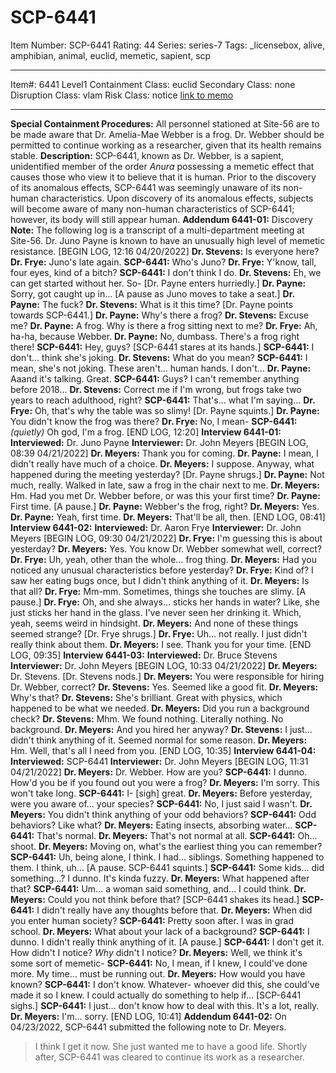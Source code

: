 # SCP-6441
Item Number: SCP-6441
Rating: 44
Series: series-7
Tags: _licensebox, alive, amphibian, animal, euclid, memetic, sapient, scp

---

Item#: 6441
Level1
Containment Class:
euclid
Secondary Class:
none
Disruption Class:
vlam
Risk Class:
notice
[link to memo](/classification-committee-memo)  

* * *
**Special Containment Procedures:** All personnel stationed at Site-56 are to be made aware that Dr. Amelia-Mae Webber is a frog. Dr. Webber should be permitted to continue working as a researcher, given that its health remains stable.
**Description:** SCP-6441, known as Dr. Webber, is a sapient, unidentified member of the order _Anura_ possessing a memetic effect that causes those who view it to believe that it is human. Prior to the discovery of its anomalous effects, SCP-6441 was seemingly unaware of its non-human characteristics.
Upon discovery of its anomalous effects, subjects will become aware of many non-human characteristics of SCP-6441; however, its body will still appear human.
**Addendum 6441-01:** Discovery
**Note:** The following log is a transcript of a multi-department meeting at Site-56. Dr. Juno Payne is known to have an unusually high level of memetic resistance.
[BEGIN LOG, 12:16 04/20/2022]
**Dr. Stevens:** Is everyone here?
**Dr. Frye:** Juno's late again.
**SCP-6441:** Who's Juno?
**Dr. Frye:** Y'know, tall, four eyes, kind of a bitch?
**SCP-6441:** I don't think I do.
**Dr. Stevens:** Eh, we can get started without her. So-
[Dr. Payne enters hurriedly.]
**Dr. Payne:** Sorry, got caught up in…
[A pause as Juno moves to take a seat.]
**Dr. Payne:** The fuck?
**Dr. Stevens:** What is it this time?
[Dr. Payne points towards SCP-6441.]
**Dr. Payne:** Why's there a frog?
**Dr. Stevens:** Excuse me?
**Dr. Payne:** A frog. Why is there a frog sitting next to me?
**Dr. Frye:** Ah, ha-ha, because Webber.
**Dr. Payne:** No, dumbass. There's a frog right there!
**SCP-6441:** Hey, guys?
[SCP-6441 stares at its hands.]
**SCP-6441:** I don't… think she's joking.
**Dr. Stevens:** What do you mean?
**SCP-6441:** I mean, she's not joking. These aren't… human hands. I don't…
**Dr. Payne:** Aaand it's talking. Great.
**SCP-6441:** Guys? I can't remember anything before 2018…
**Dr. Stevens:** Correct me if I'm wrong, but frogs take two years to reach adulthood, right?
**SCP-6441:** That's… what I'm saying…
**Dr. Frye:** Oh, that's why the table was so slimy!
[Dr. Payne squints.]
**Dr. Payne:** You didn't know the frog was there?
**Dr. Frye:** No, I mean-
**SCP-6441:** _(quietly)_ Oh god, I'm a frog.
[END LOG, 12:20]
**Interview 6441-01:**
**Interviewed:** Dr. Juno Payne
**Interviewer:** Dr. John Meyers
[BEGIN LOG, 08:39 04/21/2022]
**Dr. Meyers:** Thank you for coming.
**Dr. Payne:** I mean, I didn't really have much of a choice.
**Dr. Meyers:** I suppose. Anyway, what happened during the meeting yesterday?
[Dr. Payne shrugs.]
**Dr. Payne:** Not much, really. Walked in late, saw a frog in the chair next to me.
**Dr. Meyers:** Hm. Had you met Dr. Webber before, or was this your first time?
**Dr. Payne:** First time.
[A pause.]
**Dr. Payne:** Webber's the frog, right?
**Dr. Meyers:** Yes.
**Dr. Payne:** Yeah, first time.
**Dr. Meyers:** That'll be all, then.
[END LOG, 08:41]
**Interview 6441-02:**
**Interviewed:** Dr. Aaron Frye
**Interviewer:** Dr. John Meyers
[BEGIN LOG, 09:30 04/21/2022]
**Dr. Frye:** I'm guessing this is about yesterday?
**Dr. Meyers:** Yes. You know Dr. Webber somewhat well, correct?
**Dr. Frye:** Uh, yeah, other than the whole… frog thing.
**Dr. Meyers:** Had you noticed any unusual characteristics before yesterday?
**Dr. Frye:** Kind of? I saw her eating bugs once, but I didn't think anything of it.
**Dr. Meyers:** Is that all?
**Dr. Frye:** Mm-mm. Sometimes, things she touches are slimy.
[A pause.]
**Dr. Frye:** Oh, and she always… sticks her hands in water? Like, she just sticks her hand in the glass. I've never seen her drinking it. Which, yeah, seems weird in hindsight.
**Dr. Meyers:** And none of these things seemed strange?
[Dr. Frye shrugs.]
**Dr. Frye:** Uh… not really. I just didn't really think about them.
**Dr. Meyers:** I see. Thank you for your time.
[END LOG, 09:35]
**Interview 6441-03:**
**Interviewed:** Dr. Bruce Stevens
**Interviewer:** Dr. John Meyers
[BEGIN LOG, 10:33 04/21/2022]
**Dr. Meyers:** Dr. Stevens.
[Dr. Stevens nods.]
**Dr. Meyers:** You were responsible for hiring Dr. Webber, correct?
**Dr. Stevens:** Yes. Seemed like a good fit.
**Dr. Meyers:** Why's that?
**Dr. Stevens:** She's brilliant. Great with physics, which happened to be what we needed.
**Dr. Meyers:** Did you run a background check?
**Dr. Stevens:** Mhm. We found nothing. Literally nothing. No background.
**Dr. Meyers:** And you hired her anyway?
**Dr. Stevens:** I just… didn't think anything of it. Seemed normal for some reason.
**Dr. Meyers:** Hm. Well, that's all I need from you.
[END LOG, 10:35]
**Interview 6441-04:**
**Interviewed:** SCP-6441
**Interviewer:** Dr. John Meyers
[BEGIN LOG, 11:31 04/21/2022]
**Dr. Meyers:** Dr. Webber. How are you?
**SCP-6441:** I dunno. How'd you be if you found out you were a frog?
**Dr. Meyers:** I'm sorry. This won't take long.
**SCP-6441:** I- [sigh] great.
**Dr. Meyers:** Before yesterday, were you aware of… your species?
**SCP-6441:** No, I just said I wasn't.
**Dr. Meyers:** You didn't think anything of your odd behaviors?
**SCP-6441:** Odd behaviors? Like what?
**Dr. Meyers:** Eating insects, absorbing water…
**SCP-6441:** That's normal.
**Dr. Meyers:** That's not normal at all.
**SCP-6441:** Oh… shoot.
**Dr. Meyers:** Moving on, what's the earliest thing you can remember?
**SCP-6441:** Uh, being alone, I think. I had… siblings. Something happened to them. I think, uh…
[A pause. SCP-6441 squints.]
**SCP-6441:** Some kids… did something…? I dunno. It's kinda fuzzy.
**Dr. Meyers:** What happened after that?
**SCP-6441:** Um… a woman said something, and… I could think.
**Dr. Meyers:** Could you not think before that?
[SCP-6441 shakes its head.]
**SCP-6441:** I didn't really have any thoughts before that.
**Dr. Meyers:** When did you enter human society?
**SCP-6441:** Pretty soon after. I was in grad school.
**Dr. Meyers:** What about your lack of a background?
**SCP-6441:** I dunno. I didn't really think anything of it.
[A pause.]
**SCP-6441:** I don't get it. How didn't I notice? _Why_ didn't I notice?
**Dr. Meyers:** Well, we think it's some sort of memetic-
**SCP-6441:** No, I mean, if I knew, I could've done more. My time… must be running out.
**Dr. Meyers:** How would you have known?
**SCP-6441:** I don't know. Whatever- whoever did this, she could've made it so I knew. I could actually do something to help if…
[SCP-6441 sighs.]
**SCP-6441:** I just… don't know how to deal with this. It's a lot, really.
**Dr. Meyers:** I'm… sorry.
[END LOG, 10:41]
**Addendum 6441-02:** On 04/23/2022, SCP-6441 submitted the following note to Dr. Meyers.
> I think I get it now. She just wanted me to have a good life.
Shortly after, SCP-6441 was cleared to continue its work as a researcher.